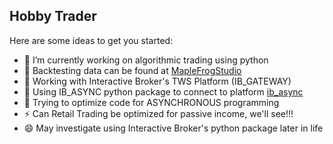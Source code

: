## Hobby Trader 

Here are some ideas to get you started:

- 🔭 I’m currently working on algorithmic trading using python
- 🌱 Backtesting data can be found at [MapleFrogStudio](https://github.com/orgs/MapleFrogStudio/repositories?q=DATA-20)
- 👯 Working with Interactive Broker's TWS Platform (IB_GATEWAY)
- 💬 Using IB_ASYNC python package to connect to platform [ib_async](https://github.com/ib-api-reloaded/ib_async)
- 🤔 Trying to optimize code for ASYNCHRONOUS programming
- ⚡ Can Retail Trading be optimized for passive income, we'll see!!!
- 😄 May investigate using Interactive Broker's python package later in life
